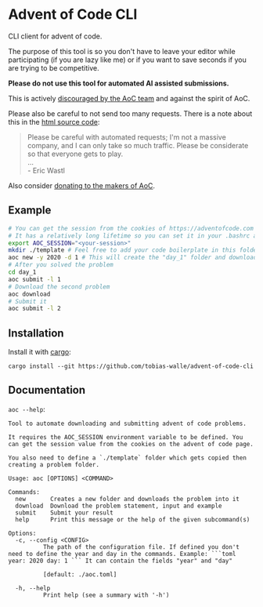 # Advent of Code CLI

CLI client for advent of code.

The purpose of this tool is so you don't have to leave your editor while participating
(if you are lazy like me) or if you want to save seconds if you are trying to be competitive.

**Please do not use this tool for automated AI assisted submissions.**

This is actively [discouraged by the AoC team](https://adventofcode.com/about#faq_ai_leaderboard)
and against the spirit of AoC.

Please also be careful to not send too many requests.
There is a note about this in the [html source code](view-source:https://adventofcode.com/):

> Please be careful with automated requests; I'm not a massive company, and I can
> only take so much traffic. Please be considerate so that everyone gets to play.\
> ...\
> \- Eric Wastl

Also consider [donating to the makers of AoC](https://adventofcode.com/support).

## Example

```sh
# You can get the session from the cookies of https://adventofcode.com
# It has a relatively long lifetime so you can set it in your .bashrc and co
export AOC_SESSION="<your-session>"
mkdir ./template # Feel free to add your code boilerplate in this folder
aoc new -y 2020 -d 1 # This will create the "day_1" folder and downloads the problem into it
# After you solved the problem
cd day_1
aoc submit -l 1
# Download the second problem
aoc download
# Submit it
aoc submit -l 2
```

## Installation

Install it with [cargo](https://doc.rust-lang.org/cargo/getting-started/installation.html):

```
cargo install --git https://github.com/tobias-walle/advent-of-code-cli
```

## Documentation

`aoc --help`:

````
Tool to automate downloading and submitting advent of code problems.

It requires the AOC_SESSION environment variable to be defined. You can get the session value from the cookies on the advent of code page.

You also need to define a `./template` folder which gets copied then creating a problem folder.

Usage: aoc [OPTIONS] <COMMAND>

Commands:
  new       Creates a new folder and downloads the problem into it
  download  Download the problem statement, input and example
  submit    Submit your result
  help      Print this message or the help of the given subcommand(s)

Options:
  -c, --config <CONFIG>
          The path of the configuration file. If defined you don't need to define the year and day in the commands. Example: ```toml year: 2020 day: 1 ``` It can contain the fields "year" and "day"

          [default: ./aoc.toml]

  -h, --help
          Print help (see a summary with '-h')
````

